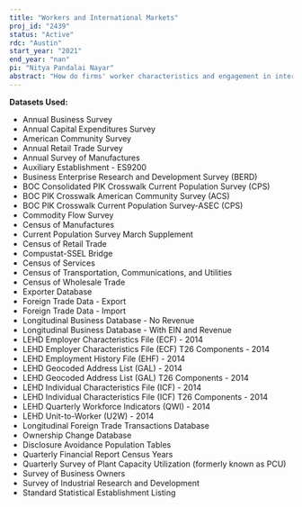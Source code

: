 ```yaml
---
title: "Workers and International Markets"
proj_id: "2439"
status: "Active"
rdc: "Austin"
start_year: "2021"
end_year: "nan"
pi: "Nitya Pandalai Nayar"
abstract: "How do firms' worker characteristics and engagement in international markets affect each other? Aimed at answering this question, our proposed project will leverage a new method developed by the researchers apportioning firm-level exports in the LFTTD to establishments belonging to the firm in the LBD. By further connecting these establishments with their workers in the LEHD, we will obtain a direct mapping between an establishment's exports and its workers. These links will help us understand the nexus between trade and immigration, how engagement in international trade mediates how firms respond to fiscal stimulus, and how exposure to international markets affects wage inequality."
---
```


**Datasets Used:**

  - Annual Business Survey 
  - Annual Capital Expenditures Survey 
  - American Community Survey 
  - Annual Retail Trade Survey 
  - Annual Survey of Manufactures 
  - Auxiliary Establishment - ES9200 
  - Business Enterprise Research and Development Survey (BERD) 
  - BOC Consolidated PIK Crosswalk Current Population Survey (CPS) 
  - BOC PIK Crosswalk American Community Survey (ACS) 
  - BOC PIK Crosswalk Current Population Survey-ASEC (CPS) 
  - Commodity Flow Survey 
  - Census of Manufactures 
  - Current Population Survey March Supplement 
  - Census of Retail Trade 
  - Compustat-SSEL Bridge 
  - Census of Services 
  - Census of Transportation, Communications, and Utilities 
  - Census of Wholesale Trade 
  - Exporter Database 
  - Foreign Trade Data - Export 
  - Foreign Trade Data - Import 
  - Longitudinal Business Database - No Revenue 
  - Longitudinal Business Database - With EIN and Revenue 
  - LEHD Employer Characteristics File (ECF) - 2014 
  - LEHD Employer Characteristics File (ECF) T26 Components - 2014 
  - LEHD Employment History File (EHF) - 2014 
  - LEHD Geocoded Address List (GAL) - 2014 
  - LEHD Geocoded Address List (GAL) T26 Components - 2014 
  - LEHD Individual Characteristics File (ICF) - 2014 
  - LEHD Individual Characteristics File (ICF) T26 Components - 2014 
  - LEHD Quarterly Workforce Indicators (QWI) - 2014 
  - LEHD Unit-to-Worker (U2W) - 2014 
  - Longitudinal Foreign Trade Transactions Database 
  - Ownership Change Database 
  - Disclosure Avoidance Population Tables 
  - Quarterly Financial Report Census Years 
  - Quarterly Survey of Plant Capacity Utilization (formerly known as PCU) 
  - Survey of Business Owners 
  - Survey of Industrial Research and Development 
  - Standard Statistical Establishment Listing 

